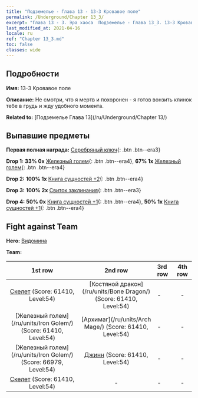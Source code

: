 ```yaml
---
title: "Подземелье - Глава 13 - 13-3 Кровавое поле"
permalink: /Underground/Chapter 13_3/
excerpt: "Глава 13 - 3. Эра хаоса  Подземелье - Глава 13_3. 13-3 Кровавое поле"
last_modified_at: 2021-04-16
locale: ru
ref: "Chapter 13_3.md"
toc: false
classes: wide
---
```


## Подробности

 **Имя:** 13-3 Кровавое поле

 **Описание:** Не смотри, что я мертв и похоронен - я готов вонзить клинок тебе в грудь и жду удобного момента.

 **Related to:** [Подземелье Глава 13](/ru/Underground/Chapter 13/)

## Выпавшие предметы

 **Первая полная награда:** [Серебряный ключ](/ru/Items/con_693/){: .btn .btn--era3}

 **Drop 1:** **33% 0x** [Железный голем](/ru/Items/unt_237/){: .btn .btn--era4}, **67% 1x** [Железный голем](/ru/Items/unt_237/){: .btn .btn--era4}

 **Drop 2:** **100% 1x** [Книга сущностей +2](/ru/Items/mat_53/){: .btn .btn--era4}

 **Drop 3:** **100% 2x** [Свиток заклинания](/ru/Items/con_694/){: .btn .btn--era3}

 **Drop 4:** **50% 0x** [Книга сущностей +1](/ru/Items/mat_46/){: .btn .btn--era4}, **50% 1x** [Книга сущностей +1](/ru/Items/mat_46/){: .btn .btn--era4}


## Fight against Team
 **Hero:** [Видомина](/ru/heroes/Vidomina/)

 **Team:**


  | 1st row | 2nd row | 3rd row | 4th row |
  |:----:|:----:|:----|:----:|
  | [Скелет](/ru/units/Skeleton/) (Score: 61410, Level:54)  | [Костяной дракон](/ru/units/Bone Dragon/) (Score: 61410, Level:54)  | - | - |
  | [Железный голем](/ru/units/Iron Golem/) (Score: 61410, Level:54)  | [Архимаг](/ru/units/Arch Mage/) (Score: 61410, Level:54)  | - | - |
  | [Железный голем](/ru/units/Iron Golem/) (Score: 66979, Level:54)  | [Джинн](/ru/units/Genie/) (Score: 61410, Level:54)  | - | - |
  | [Скелет](/ru/units/Skeleton/) (Score: 61410, Level:54)  | - | - | - |


